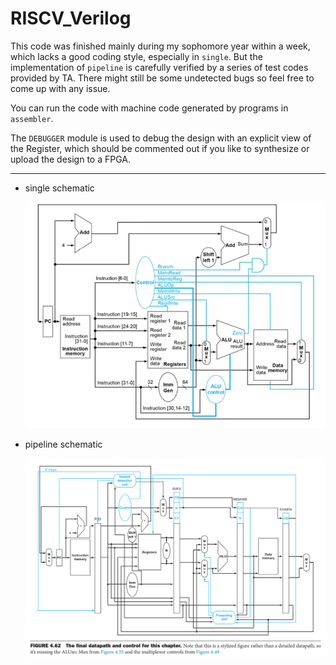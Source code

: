 # RISCV_Verilog

This code was finished mainly during my sophomore year within a week, which lacks a good coding style, especially in `single`. 
But the implementation of `pipeline` is carefully verified by a series of test codes provided by TA. 
There might still be some undetected bugs so feel free to come up with any issue.

You can run the code with machine code generated by programs in `assembler`.

The `DEBUGGER` module is used to debug the design with an explicit view of the Register, which should be commented out 
if you like to synthesize or upload the design to a FPGA.

---

* single schematic

  <img src="README.assets/image-20211231115953875.png" alt="image-20211231115953875" style="zoom:80%;" />

* pipeline schematic

  <img src="README.assets/image-20211231120129288.png" alt="image-20211231120129288" style="zoom:80%;" />




